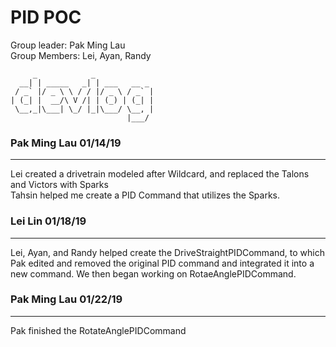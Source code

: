  # PID POC
 Group leader: Pak Ming Lau  
 Group Members: Lei, Ayan, Randy  

```   
     _            _  
  __| | _____   _| | ___   __ _  
 / _` |/ _ \ \ / / |/ _ \ / _` |  
| (_| |  __/\ V /| | (_) | (_| |  
 \__,_|\___| \_/ |_|\___/ \__, |  
                          |___/  
```

### Pak Ming Lau 01/14/19
--------------------------------
Lei created a drivetrain modeled after Wildcard, and replaced the Talons and Victors with Sparks  
Tahsin helped me create a PID Command that utilizes the Sparks.

### Lei Lin 01/18/19
--------------------------------
Lei, Ayan, and Randy helped create the DriveStraightPIDCommand, to which Pak edited and removed the original PID command and integrated it into a new command. We then began working on RotaeAnglePIDCommand.

### Pak Ming Lau 01/22/19
--------------------------------
Pak finished the RotateAnglePIDCommand